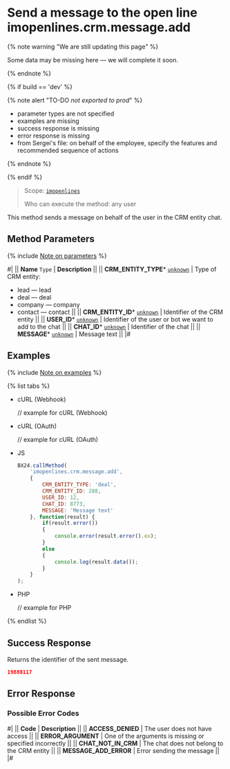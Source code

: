 # Send a message to the open line imopenlines.crm.message.add

{% note warning "We are still updating this page" %}

Some data may be missing here — we will complete it soon.

{% endnote %}

{% if build == 'dev' %}

{% note alert "TO-DO _not exported to prod_" %}

- parameter types are not specified
- examples are missing
- success response is missing
- error response is missing
- from Sergei's file: on behalf of the employee, specify the features and recommended sequence of actions

{% endnote %}

{% endif %}

> Scope: [`imopenlines`](../../../scopes/permissions.md)
>
> Who can execute the method: any user

This method sends a message on behalf of the user in the CRM entity chat.

## Method Parameters

{% include [Note on parameters](../../../../_includes/required.md) %}

#|
|| **Name**
`Type` | **Description** ||
|| **CRM_ENTITY_TYPE***
[`unknown`](../../../data-types.md) | Type of CRM entity:
- lead — lead
- deal — deal
- company — company
- contact — contact
 ||
|| **CRM_ENTITY_ID***
[`unknown`](../../../data-types.md) | Identifier of the CRM entity ||
|| **USER_ID***
[`unknown`](../../../data-types.md) | Identifier of the user or bot we want to add to the chat ||
|| **CHAT_ID***
[`unknown`](../../../data-types.md) | Identifier of the chat ||
|| **MESSAGE***
[`unknown`](../../../data-types.md) | Message text ||
|#

## Examples

{% include [Note on examples](../../../../_includes/examples.md) %}

{% list tabs %}

- cURL (Webhook)

    // example for cURL (Webhook)

- cURL (OAuth)

    // example for cURL (OAuth)

- JS

    ```js
    BX24.callMethod(
        'imopenlines.crm.message.add',
        {
            CRM_ENTITY_TYPE: 'deal',
            CRM_ENTITY_ID: 288,
            USER_ID: 12,
            CHAT_ID: 8773,
            MESSAGE: 'Message text'
        }, function(result) {
            if(result.error())
            {
                console.error(result.error().ex);
            }
            else
            {
                console.log(result.data());
            }
        }
    );
    ```

- PHP

    // example for PHP

{% endlist %}

## Success Response

Returns the identifier of the sent message.

```json
19880117
```

## Error Response

### Possible Error Codes

#|
|| **Code** | **Description** ||
|| **ACCESS_DENIED** | The user does not have access ||
|| **ERROR_ARGUMENT** | One of the arguments is missing or specified incorrectly ||
|| **CHAT_NOT_IN_CRM** | The chat does not belong to the CRM entity ||
|| **MESSAGE_ADD_ERROR** | Error sending the message ||
|#